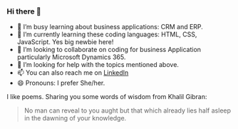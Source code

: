 ### Hi there 👋
- 🔭 I’m busy learning about business applications: CRM and ERP.
- 🌱 I’m currently learning these coding languages: HTML, CSS, JavaScript. Yes big newbie here!  
- 👯 I’m looking to collaborate on coding for business Application particularly Microsoft Dynamics 365.
- 🤔 I’m looking for help with the topics mentioned above. 
- 📫 You can also reach me on [LinkedIn](https://www.linkedin.com/in/catherinerosedurand/)
- 😄 Pronouns: I prefer She/her. 

I like poems. Sharing you some words of wisdom from Khalil Gibran: 
>No man can reveal to you aught but that which already 
>lies half asleep in the dawning of your knowledge. 
<!--
**rosedrnd/rosedrnd** is a ✨ _special_ ✨ repository because its `README.md` (this file) appears on your GitHub profile.

Here are some ideas to get you started:


-->
